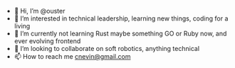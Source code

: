 - 👋 Hi, I’m @ouster
- 👀 I’m interested in technical leadership, learning new things, coding for a living
- 🌱 I’m currently not learning Rust maybe something GO or Ruby now, and ever evolving frontend
- 💞️ I’m looking to collaborate on soft robotics, anything technical
- 📫 How to reach me cnevin@gmail.com

<!---
ouster/ouster is a ✨ special ✨ repository because its `README.md` (this file) appears on your GitHub profile.
You can click the Preview link to take a look at your changes.
--->
